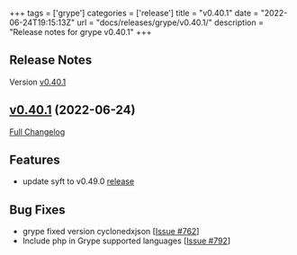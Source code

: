 +++
tags = ['grype']
categories = ['release']
title = "v0.40.1"
date = "2022-06-24T19:15:13Z"
url = "docs/releases/grype/v0.40.1/"
description = "Release notes for grype v0.40.1"
+++

## Release Notes

Version [v0.40.1](https://github.com/anchore/grype/releases/tag/v0.40.1)

## [v0.40.1](https://github.com/anchore/grype/tree/v0.40.1) (2022-06-24)

[Full Changelog](https://github.com/anchore/grype/compare/v0.40.0...v0.40.1)

## Features
- update syft to v0.49.0 [release](https://github.com/anchore/syft/releases/tag/v0.49.0)

## Bug Fixes

- grype fixed version cyclonedxjson [[Issue #762](https://github.com/anchore/grype/issues/762)]
- Include php in Grype supported languages [[Issue #792](https://github.com/anchore/grype/issues/792)]
